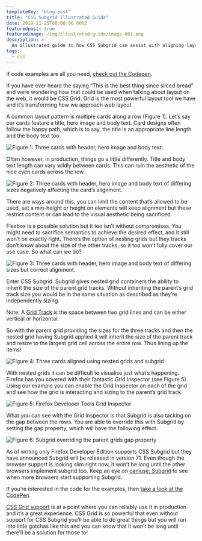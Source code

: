 ```yaml
---
templateKey: "blog-post"
title: "CSS Subgrid Illustrated Guide"
date: 2019-11-25T00:00:00.000Z
featuredpost: true
featuredimage: /img/illustrated-guide/image-001.png
description: >-
  An illustrated guide to how CSS Subgrid can assist with aligning layouts, specifically card layouts for this example
tags:
  - css
---
```


If code examples are all you need, [check out the Codepen](https://codepen.io/antonjb/pen/rNNgxWV).

If you have ever heard the saying “This is the best thing since sliced bread” and were wondering how that could be used when talking about layout on the web, it would be CSS Grid. Grid is the most powerful layout tool we have and it’s transforming how we approach web layout.

A common layout pattern is multiple cards along a row (Figure 1). Let’s say our cards feature a title, hero image and body text. Card designs often follow the happy path, which is to say, the title is an appropriate line length and the body text too.

![Figure 1: Three cards with header, hero image and body text.](/img/illustrated-guide/image-002.png)

Often however, in production, things go a little differently. Title and body text length can vary wildly between cards. This can ruin the aesthetic of the nice even cards across the row.

![Figure 2: Three cards with header, hero image and body text of differing sizes negatively affecting the card’s alignment.](/img/illustrated-guide/image-003.png)

There are ways around this, you can limit the content that’s allowed to be used, set a min-height or height on elements will keep alignment but these restrict content or can lead to the visual aesthetic being sacrificed.

Flexbox is a possible solution but it too isn’t without compromises. You might need to sacrifice semantics to achieve the desired effect, and it still won’t be exactly right. There’s the option of nesting grids but they tracks don’t know about the size of the other tracks, so it too won’t fully cover our use case. So what can we do?

![Figure 3: Three cards with header, hero image and body text of differing sizes but correct alignment.](/img/illustrated-guide/image-004.png)

Enter CSS Subgrid. Subgrid gives nested grid containers the ability to inherit the size of the parent grid tracks. Without inheriting the parent’s grid track size you would be in the same situation as described as they’re independently sizing.

Note: A [Grid Track](https://developer.mozilla.org/en-US/docs/Glossary/Grid_Tracks) is the space between two grid lines and can be either vertical or horizontal.

So with the parent grid providing the sizes for the three tracks and then the nested grid having Subgrid applied it will inherit the size of the parent track and resize to the largest grid cell across the entire row. Thus lining up the items!

![Figure 4: Three cards aligned using nested grids and subgrid](/img/illustrated-guide/image-005.png)

With nested grids it can be difficult to visualise just what’s happening. Firefox has you covered with their fantastic Grid Inspector (see Figure 5). Using our example you can enable the Grid Inspector on each of the grid and see how the grid is interacting and sizing to the parent’s grid track.

![Figure 5: Firefox Developer Tools Grid Inspector](/img/illustrated-guide/ff-grid-inspector.png)

What you can see with the Grid Inspector is that Subgrid is also tacking on the gap between the rows. You are able to override this with Subgrid by setting the gap property, which will have the following effect.

![Figure 6: Subgrid overriding the parent grids gap property](/img/illustrated-guide/ff-grid-inspector-gap.png)

As of writing only Firefox Developer Edition supports CSS Subgrid but they have announced Subgrid will be released in version 71. Even though the browser support is looking slim right now, it won’t be long until the other browsers implement subgrid too. Keep an eye on [caniuse: Subgrid](https://caniuse.com/#feat=css-subgrid) to see when more browsers start supporting Subgrid.

If you’re interested in the code for the examples, then [take a look at the CodePen](https://codepen.io/antonjb/pen/rNNgxWV).

[CSS Grid support](https://caniuse.com/#feat=css-grid) is at a point where you can reliably use it in production and it’s a great experience. CSS Grid is so powerful that even without support for CSS Subgrid you’ll be able to do great things but you will run into little gotchas like this and you can know that it won’t be long until there’ll be a solution for those to!
